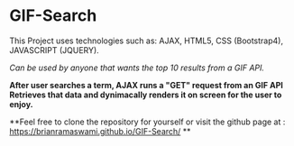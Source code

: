 # GIF-Search

This Project uses technologies such as:  AJAX, HTML5, CSS (Bootstrap4), JAVASCRIPT (JQUERY).

*Can be used by anyone that wants the top 10 results from a GIF API.*

**After user searches a term, AJAX runs a "GET" request from an GIF API
Retrieves that data and dynimacally renders it on screen for the user to enjoy.**

**Feel free to clone the repository for yourself or visit the github page at : https://brianramaswami.github.io/GIF-Search/
**

